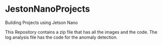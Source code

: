 # JestonNanoProjects
Building Projects using Jetson Nano 

This Repository contains a zip file that has all the images and the code. The log analysis file has the code for the anomaly detection. 
